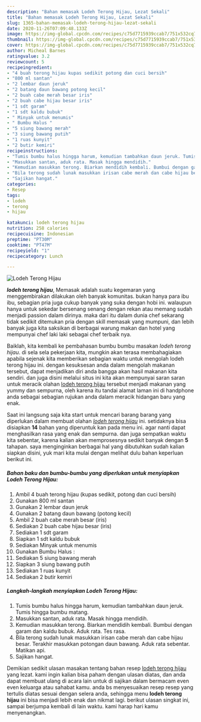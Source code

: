 ```yaml
---
description: "Bahan memasak Lodeh Terong Hijau, Lezat Sekali"
title: "Bahan memasak Lodeh Terong Hijau, Lezat Sekali"
slug: 1365-bahan-memasak-lodeh-terong-hijau-lezat-sekali
date: 2020-11-26T07:09:48.133Z
image: https://img-global.cpcdn.com/recipes/c75d7715939ccab7/751x532cq70/lodeh-terong-hijau-foto-resep-utama.jpg
thumbnail: https://img-global.cpcdn.com/recipes/c75d7715939ccab7/751x532cq70/lodeh-terong-hijau-foto-resep-utama.jpg
cover: https://img-global.cpcdn.com/recipes/c75d7715939ccab7/751x532cq70/lodeh-terong-hijau-foto-resep-utama.jpg
author: Micheal Barnes
ratingvalue: 3.2
reviewcount: 5
recipeingredient:
- "4 buah terong hijau kupas sedikit potong dan cuci bersih"
- "800 ml santan"
- "2 lembar daun jeruk"
- "2 batang daun bawang potong kecil"
- "2 buah cabe merah besar iris"
- "2 buah cabe hijau besar iris"
- "1 sdt garam"
- "1 sdt kaldu bubuk"
- " Minyak untuk menumis"
- " Bumbu Halus "
- "5 siung bawang merah"
- "3 siung bawang putih"
- "1 ruas kunyit"
- "2 butir kemiri"
recipeinstructions:
- "Tumis bumbu halus hingga harum, kemudian tambahkan daun jeruk. Tumis hingga bumbu matang."
- "Masukkan santan, aduk rata. Masak hingga mendidih."
- "Kemudian masukkan terong. Biarkan mendidih kembali. Bumbui dengan garam dan kaldu bubuk. Aduk rata. Tes rasa."
- "Bila terong sudah lunak masukkan irisan cabe merah dan cabe hijau besar. Terakhir masukkan potongan daun bawang. Aduk rata sebentar. Matikan api."
- "Sajikan hangat."
categories:
- Resep
tags:
- lodeh
- terong
- hijau

katakunci: lodeh terong hijau 
nutrition: 258 calories
recipecuisine: Indonesian
preptime: "PT30M"
cooktime: "PT47M"
recipeyield: "1"
recipecategory: Lunch

---
```



![Lodeh Terong Hijau](https://img-global.cpcdn.com/recipes/c75d7715939ccab7/751x532cq70/lodeh-terong-hijau-foto-resep-utama.jpg)

<b><i>lodeh terong hijau</i></b>, Memasak adalah suatu kegemaran yang menggembirakan dilakukan oleh banyak komunitas. bukan hanya para ibu ibu, sebagian pria juga cukup banyak yang suka dengan hobi ini. walaupun hanya untuk sekedar bersenang senang dengan rekan atau memang sudah menjadi passion dalam dirinya. maka dari itu dalam dunia chef sekarang tidak sedikit ditemukan pria dengan skill memasak yang mumpuni, dan lebih banyak juga kita saksikan di berbagai warung makan dan hotel yang mempunyai chef laki laki sebagai chef terbaik nya.

Baiklah, kita kembali ke pembahasan bumbu bumbu masakan <i>lodeh terong hijau</i>. di sela sela pekerjaan kita, mungkin akan terasa membahagiakan apabila sejenak kita memberikan sebagian waktu untuk mengolah lodeh terong hijau ini. dengan kesuksesan anda dalam mengolah makanan tersebut, dapat menjadikan diri anda bangga akan hasil makanan kita sendiri. dan juga disini melalui situs ini kita akan mempunyai saran saran untuk meracik olahan <u>lodeh terong hijau</u> tersebut menjadi makanan yang yummy dan sempurna, oleh karena itu tandai alamat laman ini di handphone anda sebagai sebagian rujukan anda dalam meracik hidangan baru yang enak.




Saat ini langsung saja kita start untuk mencari barang barang yang diperlukan dalam membuat olahan <u><i>lodeh terong hijau</i></u> ini. setidaknya bisa disiapkan <b>14</b> bahan yang diperuntuk kan pada menu ini. agar nanti dapat menghasilkan rasa yang enak dan sempurna. dan juga sempatkan waktu kita sebentar, karena kalian akan memprosesnya sedikit banyak dengan <b>5</b> tahapan. saya menginginkan berbagai hal yang dibutuhkan sudah kalian siapkan disini, yuk mari kita mulai dengan melihat dulu bahan keperluan berikut ini.

<!--inarticleads1-->

##### Bahan baku dan bumbu-bumbu yang diperlukan untuk menyiapkan Lodeh Terong Hijau:

1. Ambil 4 buah terong hijau (kupas sedikit, potong dan cuci bersih)
1. Gunakan 800 ml santan
1. Gunakan 2 lembar daun jeruk
1. Gunakan 2 batang daun bawang (potong kecil)
1. Ambil 2 buah cabe merah besar (iris)
1. Sediakan 2 buah cabe hijau besar (iris)
1. Sediakan 1 sdt garam
1. Siapkan 1 sdt kaldu bubuk
1. Sediakan  Minyak untuk menumis
1. Gunakan  Bumbu Halus :
1. Sediakan 5 siung bawang merah
1. Siapkan 3 siung bawang putih
1. Sediakan 1 ruas kunyit
1. Sediakan 2 butir kemiri




<!--inarticleads2-->

##### Langkah-langkah menyiapkan Lodeh Terong Hijau:

1. Tumis bumbu halus hingga harum, kemudian tambahkan daun jeruk. Tumis hingga bumbu matang.
1. Masukkan santan, aduk rata. Masak hingga mendidih.
1. Kemudian masukkan terong. Biarkan mendidih kembali. Bumbui dengan garam dan kaldu bubuk. Aduk rata. Tes rasa.
1. Bila terong sudah lunak masukkan irisan cabe merah dan cabe hijau besar. Terakhir masukkan potongan daun bawang. Aduk rata sebentar. Matikan api.
1. Sajikan hangat.




Demikian sedikit ulasan masakan tentang bahan resep <u>lodeh terong hijau</u> yang lezat. kami ingin kalian bisa paham dengan ulasan diatas, dan anda dapat membuat ulang di acara lain untuk di sajikan dalam bermacam even even keluarga atau sahabat kamu. anda bs menyesuaikan resep resep yang tertulis diatas sesuai dengan selera anda, sehingga menu <b>lodeh terong hijau</b> ini bisa menjadi lebih enak dan nikmat lagi. berikut ulasan singkat ini, sampai berjumpa kembali di lain waktu. kami harap hari kamu menyenangkan.
